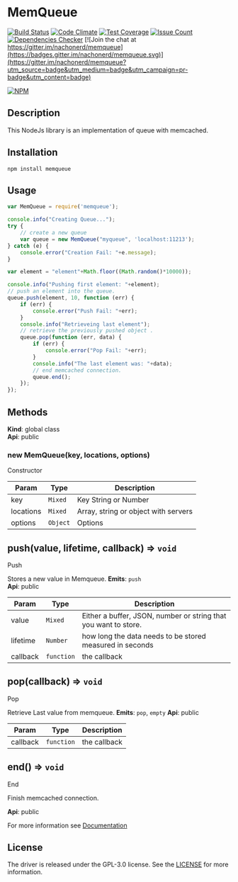 MemQueue
==========

[![Build Status](https://travis-ci.org/nachonerd/memqueue.svg?branch=master)](https://travis-ci.org/nachonerd/memqueue)
[![Code Climate](https://codeclimate.com/github/nachonerd/memqueue/badges/gpa.svg)](https://codeclimate.com/github/nachonerd/memqueue)
[![Test Coverage](https://codeclimate.com/github/nachonerd/memqueue/badges/coverage.svg)](https://codeclimate.com/github/nachonerd/memqueue/coverage)
[![Issue Count](https://codeclimate.com/github/nachonerd/memqueue/badges/issue_count.svg)](https://codeclimate.com/github/nachonerd/memqueue)
[![Dependencies Checker](https://david-dm.org/nachonerd/memqueue.svg)](https://david-dm.org/nachonerd/memqueue)
[![Join the chat at https://gitter.im/nachonerd/memqueue](https://badges.gitter.im/nachonerd/memqueue.svg)](https://gitter.im/nachonerd/memqueue?utm_source=badge&utm_medium=badge&utm_campaign=pr-badge&utm_content=badge)

[![NPM](https://nodei.co/npm/memqueue.png?downloads=true&downloadRank=true)](https://nodei.co/npm/memqueue/)

## Description
This NodeJs library is an implementation of queue with memcached.

## Installation
    npm install memqueue

## Usage

```js
var MemQueue = require('memqueue');

console.info("Creating Queue...");
try {
    // create a new queue
    var queue = new MemQueue("myqueue", 'localhost:11213');
} catch (e) {
    console.error("Creation Fail: "+e.message);
}

var element = "element"+Math.floor((Math.random()*10000));

console.info("Pushing first element: "+element);
// push an element into the queue.
queue.push(element, 10, function (err) {
    if (err) {
        console.error("Push Fail: "+err);
    }
    console.info("Retrieveing last element");
    // retrieve the previously pushed object .
    queue.pop(function (err, data) {
        if (err) {
            console.error("Pop Fail: "+err);
        }
        console.info("The last element was: "+data);
        // end memcached connection.
        queue.end();
    });
});
```

<a name="method"></a>
## Methods
**Kind**: global class  
**Api**: public  
<a name="new_MemQueue_new"></a>
### new MemQueue(key, locations, options)
Constructor


| Param | Type | Description |
| --- | --- | --- |
| key | <code>Mixed</code> | Key String or Number |
| locations | <code>Mixed</code> | Array, string or object with servers |
| options | <code>Object</code> | Options |

<a name="push"></a>
## push(value, lifetime, callback) ⇒ <code>void</code>
Push

Stores a new value in Memqueue.
**Emits**: <code>push</code>  
**Api**: public  

| Param | Type | Description |
| --- | --- | --- |
| value | <code>Mixed</code> | Either a buffer, JSON, number or string that                            you want to store. |
| lifetime | <code>Number</code> | how long the data needs to be stored measured                            in seconds |
| callback | <code>function</code> | the callback |

<a name="pop"></a>
## pop(callback) ⇒ <code>void</code>
Pop

Retrieve Last value from memqueue.
**Emits**: <code>pop</code>, <code>empty</code> 
**Api**: public  

| Param | Type | Description |
| --- | --- | --- |
| callback | <code>function</code> | the callback |

<a name="end"></a>
## end() ⇒ <code>void</code>
End

Finish memcached connection.

**Api**: public  

For more information see [Documentation](https://github.com/nachonerd/memqueue/blob/master/doc/documentation.md)

## License
The driver is released under the GPL-3.0 license. See the [LICENSE](https://github.com/nachonerd/memqueue/blob/master/LICENSE) for more information.
